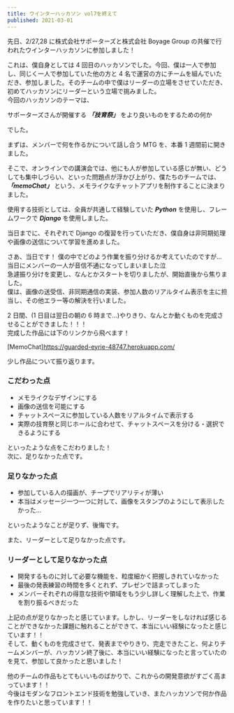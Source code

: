 ```yaml
---
title: ウインターハッカソン vol7を終えて
published: 2021-03-01
---
```


先日、2/27,28 に株式会社サポーターズと株式会社 Boyage Group の共催で行われたウインターハッカソンに参加しました！

これは、僕自身としては 4 回目のハッカソンでした。今回、僕は一人で参加し、同じく一人で参加していた他の方と 4 名で運営の方にチームを組んでいただき、参加しました。そのチームの中で僕はリーダーの立場をさせていただき、初めてハッカソンにリーダーという立場で挑みました。<br>
今回のハッカソンのテーマは、

サポーターズさんが開催する **_「技育祭」_** をより良いものをするための何か

でした。

まずは、メンバーで何を作るかについて話し合う MTG を、本番 1 週間前に開きました。

そこで、オンラインでの講演会では、他にも人が参加している感じが無い、どうしても集中しづらい、といった問題点が浮かび上がり、僕たちのチームでは、 **_「memoChat」_** という、メモライクなチャットアプリを制作することに決まりました。

使用する技術としては、全員が共通して経験していた **_Python_** を使用し、フレームワークで **_Django_** を使用しました。

当日までに、それぞれで Django の復習を行っていただき、僕自身は非同期処理や画像の送信について学習を進めました。<br>

さあ、当日です！ 僕の中でどのよう作業を振り分けるか考えていたのですが...<br>
当日にメンバーの一人が音信不通になってしまいました泣<br>
急遽振り分けを変更し、なんとかスタートを切りましたが、開始直後から焦りました。<br>
僕は、画像の送受信、非同期通信の実装、参加人数のリアルタイム表示を主に担当し、その他エラー等の解決を行いました。

2 日間、(1 日目は翌日の朝の 6 時まで...)やりきり、なんとか動くものを完成させることができました！！！<br>
完成した作品には下のリンクから飛べます！<br>

[MemoChat]https://guarded-eyrie-48747.herokuapp.com/

少し作品について振り返ります。

### こだわった点

- メモライクなデザインにする
- 画像の送信を可能にする
- チャットスペースに参加している人数をリアルタイムで表示する
- 実際の技育祭と同じホールに合わせて、チャットスペースを分ける・選択できるようにする

といったような点をこだわりました！<br>
次に、足りなかった点です。

### 足りなかった点

- 参加している人の描画が、チープでリアリティが薄い
- 本当はメッセージ一つ一つに対して、画像をスタンプのようにして表示したかった...

といったようなことが足りず、後悔です。

また、リーダーとして足りなかった点です。

### リーダーとして足りなかった点

- 開発するものに対して必要な機能を、粒度細かく把握しきれていなかった
- 最後の発表練習の時間を多くとれず、プレゼンで詰まってしまった
- メンバーそれぞれの得意な技術や領域をもう少し詳しく理解した上で、作業を割り振るべきだった

上記の点が足りなかったと感じています。しかし、リーダーをしなければ感じることができなかった課題に触れることができて、本当にいい経験になったと感じています！！<br>
そして、動くものを完成させて、発表までやりきり、完走できたこと、何よりチームメンバーが、ハッカソン終了後に、本当にいい経験になったと言っていたのを見て、参加して良かったと思いました！<br>

他のチームの作品もとてもいいものばかりで、これからの開発意欲がすごく高まっています！！<br>
今後はモダンなフロントエンド技術を勉強していき、またハッカソンで何か作品を作りたいと思っています！！
